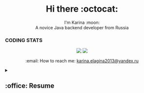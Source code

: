 <h1>
  <div align="center"> Hi there :octocat: </div>
</h1>   
<div align="center">I'm Karina :moon:</div>
<div align="center">A novice Java backend developer from Russia</div>

### **CODING STATS**

<p align="middle">
<img width="450" src="https://github-readme-stats.vercel.app/api?username=EnKarin&show_icons=true&bg_color=22272e&title_color=adbac7&icon_color=636e7b&text_color=adbac7&border_color=444c56">

<img width="250" src="https://github-readme-stats.vercel.app/api/top-langs/?username=EnKarin&show_icons=true&bg_color=22272e&title_color=adbac7&icon_color=636e7b&text_color=adbac7&border_color=444c56">
</p>

<p align='center'>
  :email: How to reach me: <a href='mailto:karina.elagina2013@yandex.ru'>karina.elagina2013@yandex.ru</a>
</p>

<details>
  <summary> <h2>:office: Resume</h2></summary>

## Education

- :brain: **Software**\
:date: 2018 - 2022\
:round_pushpin: **Siberian State University of Telecommunications and Informatics** - Novosibirsk, Russia

## Experience

<img align="right" src="https://raw.githubusercontent.com/devicons/devicon/master/icons/docker/docker-original-wordmark.svg" alt="docker" width="30" height="30"/>
<img align="right" src="https://raw.githubusercontent.com/devicons/devicon/master/icons/postgresql/postgresql-original-wordmark.svg" alt="postgresql" width="30" height="30"/> 
<img align="right" src="https://www.vectorlogo.zone/logos/springio/springio-icon.svg" alt="spring" width="30" height="30"/> 
<img align="right" src="https://raw.githubusercontent.com/devicons/devicon/master/icons/java/java-original.svg" alt="java" width="30" height="30"/>

- 👨‍💻 **Java Backend Junior**\
:date: 2022 - moment\
:round_pushpin: **Banki.ru** - Moscow, Russia
  
<img align="right" src="https://www.vectorlogo.zone/logos/getpostman/getpostman-icon.svg" alt="postman" width="30" height="30"/>
<img align="right" src="https://raw.githubusercontent.com/devicons/devicon/master/icons/postgresql/postgresql-original-wordmark.svg" alt="postgresql" width="30" height="30"/> 
<img align="right" src="https://www.vectorlogo.zone/logos/springio/springio-icon.svg" alt="spring" width="30" height="30"/> 
<img align="right" src="https://raw.githubusercontent.com/devicons/devicon/master/icons/java/java-original.svg" alt="java" width="30" height="30"/>

- 👨‍💻 **Java Backend Intern**\
:date: 2021 - 2022\
:round_pushpin: **Financial Technology Center, SHIFT** - Novosibirsk, Russia

---
  
## Skills

**Programming** <br>

<img align="left" src=https://camo.githubusercontent.com/924446ea65193e79f9c710d414c2bdeaeb5f7a41714b1d4c3e1b83fc6db4907d/68747470733a2f2f696d672e736869656c64732e696f2f62616467652f4a6176612d4544384230303f7374796c653d666f722d7468652d6261646765266c6f676f3d6f70656e6a646b266c6f676f436f6c6f723d7768697465 /> 
<img align="left" src=https://camo.githubusercontent.com/3703433f82437a5ba5e8bd3432e7c75ad11cd3b918a391241cb96a95db7755b6/687474703a2f2f696d672e736869656c64732e696f2f62616467652f2d537072696e672d3644423333463f7374796c653d666c61742d737175617265266c6f676f3d737072696e67266c6f676f436f6c6f723d666666666666 width="90" height="28" />
<img align="left" src=https://camo.githubusercontent.com/6938445b7ab6d1e4fb6bb4bd7ac0185c1f6cc2995d4c7f5f524392ae204fc6e5/68747470733a2f2f696d672e736869656c64732e696f2f62616467652f2d4d6176656e2d2532334337314133363f6c6f676f3d6170616368656d6176656e266c6f676f436f6c6f723d464646464646267374796c653d666f722d7468652d6261646765 />
<img align="left" src=https://camo.githubusercontent.com/3533d3ac5e34afefc4d1c00c5bfd94f88324ee4a5e93ee60386571de5ed67062/68747470733a2f2f696d672e736869656c64732e696f2f62616467652f504f535447524553514c2d3333363739312e7376673f7374796c653d666f722d7468652d6261646765266c6f676f3d506f737467726553514c266c6f676f436f6c6f723d7768697465 />
<img align="left" src=https://camo.githubusercontent.com/9c0cc16e1774f7313c159524892e22fdf6954d1ae5ba317ff0c2117c528e45f1/68747470733a2f2f696d672e736869656c64732e696f2f62616467652f2d4d7953514c2d3434373941313f7374796c653d666f722d7468652d6261646765266c6f676f3d6d7973716c266c6f676f436f6c6f723d7768697465 />
<img align="left" src=https://camo.githubusercontent.com/7cf4b7f3603c32e738de2fa4e26343a9e32ad8e945db9b594c1957e7e26df80e/68747470733a2f2f696d672e736869656c64732e696f2f62616467652f6769742532302d2532334630353033332e7376673f267374796c653d666f722d7468652d6261646765266c6f676f3d676974266c6f676f436f6c6f723d776869746526436f6c6f723d633935343130 />
<img align="left" src=https://camo.githubusercontent.com/4f1e0a24b216b9eb9ec9bcb5fdd73e0f6fd1f6292b13a051335d6e4f07949978/68747470733a2f2f696d672e736869656c64732e696f2f62616467652f696e74656c6c694a253230494445412d2532333030303030302e7376673f267374796c653d666f722d7468652d6261646765266c6f676f3d696e74656c6c696a2d69646561266c6f676f436f6c6f723d7768697465 /> <br>
  
### LeetCode
 
[![](https://badges.peiyuan.ch/leetcode/enkarin/name)](https://leetcode.com/enkarin)
 
**Accepted Rate**
  
![](https://badges.peiyuan.ch/leetcode/enkarin/rate?difficulty=easy)
![](https://badges.peiyuan.ch/leetcode/enkarin/rate?difficulty=medium)
![](https://badges.peiyuan.ch/leetcode/enkarin/rate?difficulty=hard)

---
### Questionnaire

[![Hh Badge](https://img.shields.io/badge/-HeadHunter-0088cc?style=flat&logo=Hypothesis&logoColor=white&color=red)](https://novosibirsk.hh.ru/resume/4bbba9e0ff0881cce20039ed1f384b6c4d4944)

</details>

<!--
**EnKarin/EnKarin** is a ✨ _special_ ✨ repository because its `README.md` (this file) appears on your GitHub profile.

Here are some ideas to get you started:

- 🔭 I’m currently working on ...
- 🌱 I’m currently learning ...
- 👯 I’m looking to collaborate on ...
- 🤔 I’m looking for help with ...
- 💬 Ask me about ...
- 📫 How to reach me: ...
- 😄 Pronouns: ...
- ⚡ Fun fact: ...
-->
